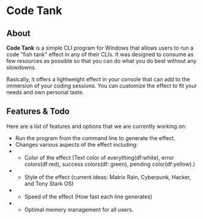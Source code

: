 # Code Tank
## About
__Code Tank__ is a simple CLI program for Windows that allows users to run a code "fish tank" effect in any of their CLIs. It was designed to consume as few resources as possible so that you can do what you do best without any slowdowns.

Basically, it offers a lightweight effect in your console that can add to the immersion of your coding sessions. You can customize the effect to fit your needs and own personal taste.

## Features & Todo
Here are a list of features and options that we are currently working on:
* Run the program from the command line to generate the effect.
* Changes various aspects of the effect including:
* * Color of the effect (Text color of everything(df:white), error colors(df:red), success colors(df: green), pending color(df:yellow).)
* * Style of the effect (current ideas: Matrix Rain, Cyberpunk, Hacker, and Tony Stark OS)
* * Speed of the effect (How fast each line generates)
* * Optimal memory management for all users.
